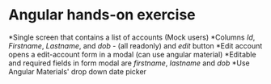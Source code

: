# Angular hands-on exercise

*Single screen that contains a list of accounts (Mock users)
*Columns _Id_, _Firstname_, _Lastname_, and _dob_ - (all readonly) and _edit_ button
*Edit account opens a edit-account form in a modal (can use angular material)
*Editable and required fields in form modal are _firstname_, _lastname_ and _dob_
\*Use Angular Materials' drop down date picker
